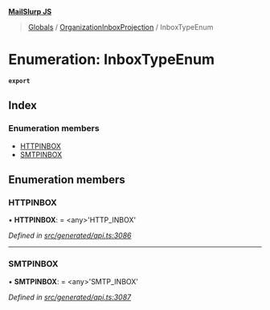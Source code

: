 **[MailSlurp JS](../README.md)**

> [Globals](../README.md) / [OrganizationInboxProjection](../modules/organizationinboxprojection.md) / InboxTypeEnum

# Enumeration: InboxTypeEnum

**`export`** 

## Index

### Enumeration members

* [HTTPINBOX](organizationinboxprojection.inboxtypeenum.md#httpinbox)
* [SMTPINBOX](organizationinboxprojection.inboxtypeenum.md#smtpinbox)

## Enumeration members

### HTTPINBOX

•  **HTTPINBOX**:  = \<any>'HTTP\_INBOX'

*Defined in [src/generated/api.ts:3086](https://github.com/mailslurp/mailslurp-client/blob/eace919/src/generated/api.ts#L3086)*

___

### SMTPINBOX

•  **SMTPINBOX**:  = \<any>'SMTP\_INBOX'

*Defined in [src/generated/api.ts:3087](https://github.com/mailslurp/mailslurp-client/blob/eace919/src/generated/api.ts#L3087)*
